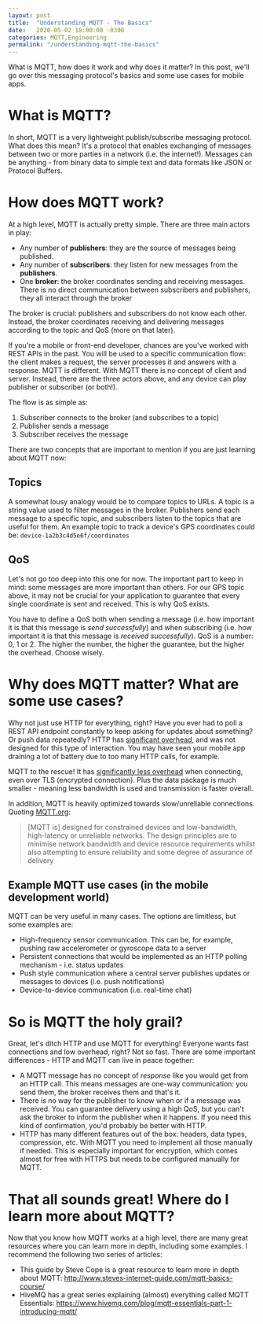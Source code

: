 ```yaml
---
layout: post
title:  "Understanding MQTT - The Basics"
date:   2020-05-02 18:00:00 -0300
categories: MQTT,Engineering
permalink: "/understanding-mqtt-the-basics"
---
```

What is MQTT, how does it work and why does it matter? In this post, we'll go over this messaging protocol's basics and some use cases for mobile apps.
<!--more-->

# What is MQTT?
In short, MQTT is a very lightweight publish/subscribe messaging protocol. What does this mean? It's a protocol that enables exchanging of messages between two or more parties in a network (i.e. the internet!). Messages can be anything - from binary data to simple text and data formats like JSON or Protocol Buffers.

# How does MQTT work?
At a high level, MQTT is actually pretty simple. There are three main actors in play:
- Any number of **publishers**: they are the source of messages being published.
- Any number of **subscribers**: they listen for new messages from the **publishers**.
- One **broker**: the broker coordinates sending and receiving messages. There is no direct communication between subscribers and publishers, they all interact through the broker

The broker is crucial: publishers and subscribers do not know each other. Instead, the broker coordinates receiving and delivering messages according to the topic and QoS (more on that later). 

If you're a mobile or front-end developer, chances are you've worked with REST APIs in the past. You will be used to a specific communication flow: the client makes a request, the server processes it and answers with a response. MQTT is different. With MQTT there is no concept of client and server. Instead, there are the three actors above, and any device can play publisher or subscriber (or both!).

The flow is as simple as:
1. Subscriber connects to the broker (and subscribes to a topic)
1. Publisher sends a message
1. Subscriber receives the message

There are two concepts that are important to mention if you are just learning about MQTT now:

## Topics
A somewhat lousy analogy would be to compare topics to URLs. A topic is a string value used to filter messages in the broker. Publishers send each message to a specific topic, and subscribers listen to the topics that are useful for them. An example topic to track a device's GPS coordinates could be: `device-1a2b3c4d5e6f/coordinates`

## QoS
Let's not go too deep into this one for now. The important part to keep in mind: some messages are more important than others. For our GPS topic above, it may not be crucial for your application to guarantee that every single coordinate is sent and received. This is why QoS exists.

You have to define a QoS both when sending a message (i.e. how important it is that this message is _send successfully_) and when subscribing (i.e. how important it is that this message is _received successfully_). QoS is a number: 0, 1 or 2. The higher the number, the higher the guarantee, but the higher the overhead. Choose wisely.

# Why does MQTT matter? What are some use cases?
Why not just use HTTP for everything, right? Have you ever had to poll a REST API endpoint constantly to keep asking for updates about something? Or push data repeatedly? HTTP has [significant overhead](https://www.keycdn.com/blog/https-performance-overhead), and was not designed for this type of interaction. You may have seen your mobile app draining a lot of battery due to too many HTTP calls, for example.

MQTT to the rescue! It has [significantly less overhead](http://www.steves-internet-guide.com/mqtt-protocol-messages-overview/) when connecting, even over TLS (encrypted connection). Plus the data package is much smaller - meaning less bandwidth is used and transmission is faster overall.

In addition, MQTT is heavily optimized towards slow/unreliable connections. Quoting [MQTT.org](https://mqtt.org/faq):
> [MQTT is] designed for constrained devices and low-bandwidth, high-latency or unreliable networks. The design principles are to minimise network bandwidth and device resource requirements whilst also attempting to ensure reliability and some degree of assurance of delivery

## Example MQTT use cases (in the mobile development world)
MQTT can be very useful in many cases. The options are limitless, but some examples are:
- High-frequency sensor communication. This can be, for example, pushing raw accelerometer or gyroscope data to a server
- Persistent connections that would be implemented as an HTTP polling mechanism - i.e. status updates
- Push style communication where a central server publishes updates or messages to devices (i.e. push notifications)
- Device-to-device communication (i.e. real-time chat)

# So is MQTT the holy grail?
Great, let's ditch HTTP and use MQTT for everything! Everyone wants fast connections and low overhead, right? Not so fast. There are some important differences - HTTP and MQTT can live in peace together:
- A MQTT message has no concept of _response_ like you would get from an HTTP call. This means messages are one-way communication: you send them, the broker receives them and that's it.
- There is no way for the publisher to know when or if a message was received. You can guarantee delivery using a high QoS, but you can't ask the broker to inform the publisher when it happens. If you need this kind of confirmation, you'd probably be better with HTTP.
- HTTP has many different features out of the box: headers, data types, compression, etc. With MQTT you need to implement all those manually if needed. This is especially important for encryption, which comes almost for free with HTTPS but needs to be configured manually for MQTT.

# That all sounds great! Where do I learn more about MQTT?
Now that you know how MQTT works at a high level, there are many great resources where you can learn more in depth, including some examples. I recommend the following two series of articles:

- This guide by Steve Cope is a great resource to learn more in depth about MQTT: http://www.steves-internet-guide.com/mqtt-basics-course/
- HiveMQ has a great series explaining (almost) everything called MQTT Essentials: https://www.hivemq.com/blog/mqtt-essentials-part-1-introducing-mqtt/